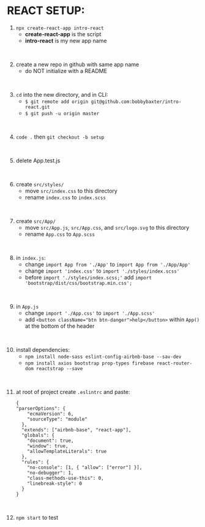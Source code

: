 # REACT SETUP:
1) `npx create-react-app intro-react`
    - **create-react-app** is the script
    - **intro-react** is my new app name
<br>

2) create a new repo in github with same app name
    - do NOT initialize with a README
<br>

3) `cd` into the new directory, and in CLI:
    - `$ git remote add origin git@github.com:bobbybaxter/intro-react.git`
    - `$ git push -u origin master`
<br>

4) `code .` then `git checkout -b setup`
<br>

5) delete App.test.js
<br>

6) create `src/styles/`
    - move `src/index.css` to this directory
    - rename `index.css` to `index.scss`
<br>

7) create `src/App/`
    - move `src/App.js`, `src/App.css`, and `src/logo.svg` to this directory
    - rename `App.css` to `App.scss`
<br>

8) in `index.js`:
    - change `import App from './App'` to `import App from './App/App'`
    - change `import 'index.css'` to `import './styles/index.scss'`
    - before `import './styles/index.scss;'` add `import 'bootstrap/dist/css/bootstrap.min.css';`
<br>

9) in `App.js` 
    - change `import './App.css'` to `import './App.scss'`
    - add `<button className="btn btn-danger">help</button>` within `App()` at the bottom of the header
<br>

10) install dependencies:
    - `npm install node-sass eslint-config-airbnb-base --sav-dev`
    - `npm install axios bootstrap prop-types firebase react-router-dom reactstrap --save`
<br>

11) at root of project create `.eslintrc` and paste:
    ```
    {
    "parserOptions": {
        "ecmaVersion": 6,
        "sourceType": "module"
      },
      "extends": ["airbnb-base", "react-app"],
      "globals": {
        "document": true,
        "window": true,
        "allowTemplateLiterals": true
      },
      "rules": {
        "no-console": [1, { "allow": ["error"] }],
        "no-debugger": 1,
        "class-methods-use-this": 0,
        "linebreak-style": 0 
      }
    }
    ```
<br>

12) `npm start` to test

